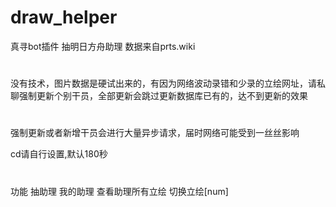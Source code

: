 # draw_helper
真寻bot插件 抽明日方舟助理 数据来自prts.wiki 
#
没有技术，图片数据是硬试出来的，有因为网络波动录错和少录的立绘网址，请私聊强制更新个别干员，全部更新会跳过更新数据库已有的，达不到更新的效果
#
强制更新或者新增干员会进行大量异步请求，届时网络可能受到一丝丝影响

cd请自行设置,默认180秒
#
功能 抽助理 我的助理 查看助理所有立绘 切换立绘[num] 
